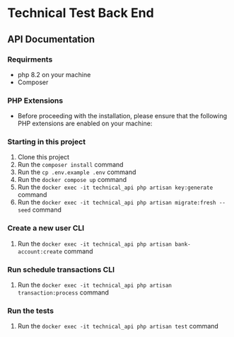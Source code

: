 
# Technical Test Back End

## API Documentation

### Requirments
-   php 8.2 on your machine
-   Composer

### PHP Extensions
-   Before proceeding with the installation, please ensure that the following PHP extensions are enabled on your machine:


### Starting in this project

1. Clone this project
2. Run the `composer install` command
3. Run the `cp .env.example .env` command
4. Run the `docker compose up` command
5. Run the `docker exec -it technical_api php artisan key:generate` command
6. Run the `docker exec -it technical_api php artisan migrate:fresh --seed` command

### Create a new user CLI
1. Run the `docker exec -it technical_api php artisan bank-account:create` command

### Run schedule transactions CLI
1. Run the `docker exec -it technical_api php artisan transaction:process` command

### Run the tests
1. Run the `docker exec -it technical_api php artisan test` command

